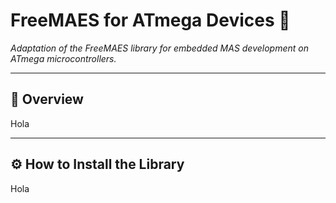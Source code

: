 # FreeMAES for ATmega Devices 🚀  
*Adaptation of the FreeMAES library for embedded MAS development on ATmega microcontrollers.*

---

## 🧩 Overview

Hola

---

## ⚙️ How to Install the Library

Hola
